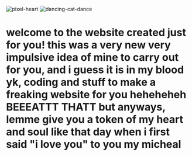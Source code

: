 ![pixel-heart](https://github.com/user-attachments/assets/0d415b8f-18ac-4077-b196-aad18dfc7150)
![dancing-cat-dance](https://github.com/user-attachments/assets/f590b60e-713a-4486-95e6-ae1c179a156b)
<html>
  <head>
    <title> Hello my love </title>
  </head>
  <body>
    <h1> welcome to the website created just for you!
    this was a very new very impulsive idea of mine to carry out for you, and i guess it is in my blood yk, coding and stuff to make a freaking website for you heheheheh BEEEATTT THATT but anyways, lemme give you a token of my heart and soul like that day when i first said "i love you" to you my micheal</h1>

  </body>
<html>
